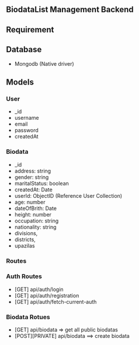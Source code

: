 ## BiodataList Management Backend


## Requirement 

## Database 
- Mongodb (Native driver)



## Models

### User
- _id 
- username
- email
- password
- createdAt

### Biodata
- _id
- address: string
- gender: string
- maritalStatus: boolean
- createdAt: Date
- userId: ObjectID (Reference User Collection)
- age: number
- dateOfBrith: Date
- height: number
- occupation: string
- nationality: string
- divisions,
- districts,
- upazilas



### Routes 

### Auth Routes
- [GET] api/auth/login
- [GET] api/auth/registration
- [GET] api/auth/fetch-current-auth

### Biodata Rotues
- [GET] api/biodata  => get all public biodatas
- [POST][PRIVATE] api/biodata  ==> create biodata